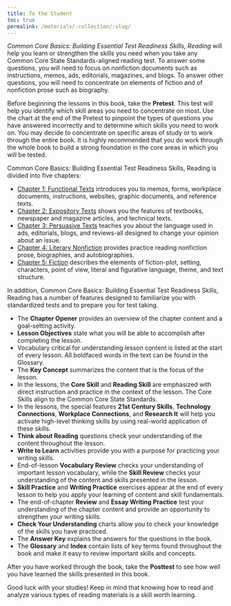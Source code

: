 ```yaml
---
title: To the Student
toc: true
permalink: /materials/:collection/:slug/
---
```

*Common Core Basics: Building Essential Test Readiness Skills, Reading* will help you learn or strengthen the skills you need when you take any Common Core State Standards-aligned reading test. To answer some questions, you will need to focus on nonfiction documents such as instructions, memos, ads, editorials, magazines, and blogs. To answer other questions, you will need to concentrate on elements of fiction and of nonfiction prose such as biography.

Before beginning the lessons in this book, take the **Pretest**. This test will help you identify which skill areas you need to concentrate on most. Use the chart at the end of the Pretest to pinpoint the types of questions you have answered incorrectly and to determine which skills you need to work on. You may decide to concentrate on specific areas of study or to work through the entire book. It is highly recommended that you do work through the whole book to build a strong foundation in the core areas in which you will be tested.

Common Core Basics: Building Essential Test Readiness Skills, Reading is divided into five chapters:

 * [Chapter 1: Functional Texts](chapter-1) introduces you to memos, forms, workplace documents, instructions, websites, graphic documents, and reference texts.
 * [Chapter 2: Expository Texts](chapter-2) shows you the features of textbooks, newspaper and magazine articles, and technical texts.
 * [Chapter 3: Persuasive Texts](chapter-3) teaches you about the language used in ads, editorials, blogs, and reviews-all designed to change your opinion about an issue.
 * [Chapter 4: Literary Nonfiction](chapter-4) provides practice reading nonfiction prose, biographies, and autobiographies.
 * [Chapter 5: Fiction](chapter-5) describes the elements of fiction-plot, setting, characters, point of view, literal and figurative language, theme, and text structure.

In addition, Common Core Basics: Building Essential Test Readiness Skills, Reading has a number of features designed to familiarize you with standardized tests and to prepare you for test taking.

 * The **Chapter Opener** provides an overview of the chapter content and a goal-setting activity.
 * **Lesson Objectives** state what you will be able to accomplish after completing the lesson.
 * Vocabulary critical for understanding lesson content is listed at the start of every lesson. All boldfaced words in the text can be found in the Glossary.
 * The **Key Concept** summarizes the content that is the focus of the lesson.
 * In the lessons, the **Core Skill** and **Reading Skill** are emphasized with direct instruction and practice in the context of the lesson. The Core Skills align to the Common Core State Standards.
 * In the lessons, the special features **21st Century Skills**, **Technology Connections**, **Workplace Connections**, and **Research It** will help you activate high-level thinking skills by using real-world application of these skills.
 * **Think about Reading** questions check your understanding of the content throughout the lesson.
 * **Write to Learn** activities provide you with a purpose for practicing your writing skills.
 * End-of-lesson **Vocabulary Review** checks your understanding of important lesson vocabulary, while the **Skill Review** checks your understanding of the content and skills presented in the lesson.
 * **Skill Practice** and **Writing Practice** exercises appear at the end of every lesson to help you apply your learning of content and skill fundamentals.
 * The end-of-chapter **Review** and **Essay Writing Practice** test your understanding of the chapter content and provide an opportunity to strengthen your writing skills.
 * **Check Your Understanding** charts allow you to check your knowledge of the skills you have practiced.
 * The **Answer Key** explains the answers for the questions in the book.
 * The **Glossary** and **Index** contain lists of key terms found throughout the book and make it easy to review important skills and concepts.

After you have worked through the book, take the **Posttest** to see how well you have learned the skills presented in this book.

Good luck with your studies! Keep in mind that knowing how to read and analyze various types of reading materials is a skill worth learning.